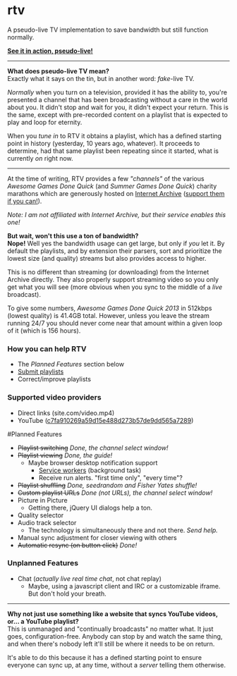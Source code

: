 # rtv
A pseudo-live TV implementation to save bandwidth but still function normally.

**[See it in action, pseudo-live!](https://myrtv.github.io/)**

----

**What does pseudo-live TV mean?**    
Exactly what it says on the tin, but in another word: *fake*-live TV.

*Normally* when you turn on a television, provided it has the ability to, you're presented a channel that has been broadcasting without a care in the world about you. It didn't stop and wait for you, it didn't expect your return. This is the same, except with pre-recorded content on a playlist that is expected to play and loop for eternity.

When you *tune in* to RTV it obtains a playlist, which has a defined starting point in history (yesterday, 10 years ago, whatever). It proceeds to determine, had that same playlist been repeating since it started, what is currently *on* right now.

----

At the time of writing, RTV provides a few *"channels"* of the various *Awesome Games Done Quick* (and *Summer Games Done Quick*) charity marathons which are generously hosted on [Internet Archive](https://archive.org/) ([support them if you can!](https://blog.archive.org/2016/11/29/help-us-keep-the-archive-free-accessible-and-private/)).

*Note: I am not affiliated with Internet Archive, but their service enables this one!*

**But wait, won't this use a ton of bandwidth?**    
**Nope!** Well yes the bandwidth usage can get large, but only if *you* let it. By default the playlists, and by extension their parsers, sort and prioritize the lowest size (and quality) streams but also provides access to higher.

This is no different than streaming (or downloading) from the Internet Archive directly. They also properly support streaming video so you only get what you will see (more obvious when you sync to the middle of a *live* broadcast).

To give some numbers, *Awesome Games Done Quick 2013* in 512kbps (lowest quality) is 41.4GB total. However, unless you leave the stream running 24/7 you should never come near that amount within a given loop of it (which is 156 hours).

### How you can help RTV

 - The *Planned Features* section below
 - [Submit playlists](https://github.com/myrtv/myrtv.github.io/wiki/Playlist-Format)
 - Correct/improve playlists 

### Supported video providers
 - Direct links (site.com/video.mp4)
 - YouTube ([c7fa910269a59d15e488d273b57de9dd565a7289](https://github.com/myrtv/myrtv.github.io/commit/c7fa910269a59d15e488d273b57de9dd565a7289))

#Planned Features
 - ~~Playlist switching~~ *Done, the channel select window!*
 - ~~Playlist viewing~~ *Done, the guide!* 
   - Maybe browser desktop notification support
     - [Service workers](https://github.com/w3c/ServiceWorker/blob/master/explainer.md) (background task)
     - Receive run alerts. "first time only", "every time"?
 - ~~Playlist shuffling~~ *Done, seedrandom and Fisher Yates shuffle!*
 - ~~Custom playlist URLs~~ *Done (not URLs), the channel select window!*
 - Picture in Picture
   - Getting there, jQuery UI dialogs help a ton.
 - Quality selector
 - Audio track selector
   - The technology is simultaneously there and not there. *Send help.*
 - Manual sync adjustment for closer viewing with others
 - ~~Automatic resync (on button click)~~ *Done!*
 
### Unplanned Features
 - Chat (*actually live real time chat*, not chat replay)
   - Maybe, using a javascript client and IRC or a customizable iframe. But don't hold your breath.
   
---

**Why not just use something like a website that syncs YouTube videos, or... a YouTube playlist?**    
This is unmanaged and "continually broadcasts" no matter what. It just goes, configuration-free. Anybody can stop by and watch the same thing, and when there's nobody left it'll still be where it needs to be on return.

It's able to do this because it has a defined starting point to ensure everyone can sync up, at any time, without a *server* telling them otherwise.
